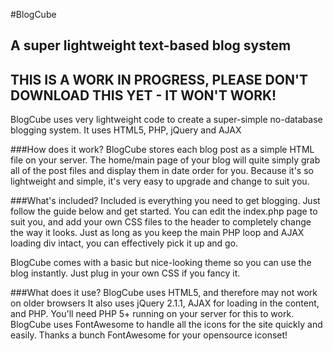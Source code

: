#BlogCube
## A super lightweight text-based blog system
## THIS IS A WORK IN PROGRESS, PLEASE DON'T DOWNLOAD THIS YET - IT WON'T WORK!

BlogCube uses very lightweight code to create a super-simple no-database blogging system. It uses HTML5, PHP, jQuery and AJAX

###How does it work?
BlogCube stores each blog post as a simple HTML file on your server. The home/main page of your blog will quite simply grab all of the post files and display them in date order for you. Because it's so lightweight and simple, it's very easy to upgrade and change to suit you.

###What's included?
Included is everything you need to get blogging. Just follow the guide below and get started. You can edit the index.php page to suit you, and add your own CSS files to the header to completely change the way it looks. Just as long as you keep the main PHP loop and AJAX loading div intact, you can effectively pick it up and go. 

BlogCube comes with a basic but nice-looking theme so you can use the blog instantly. Just plug in your own CSS if you fancy it.

###What does it use?
BlogCube uses HTML5, and therefore may not work on older browsers
It also uses jQuery 2.1.1, AJAX for loading in the content, and PHP. You'll need PHP 5+ running on your server for this to work.
BlogCube uses FontAwesome to handle all the icons for the site quickly and easily. Thanks a bunch FontAwesome for your opensource iconset!